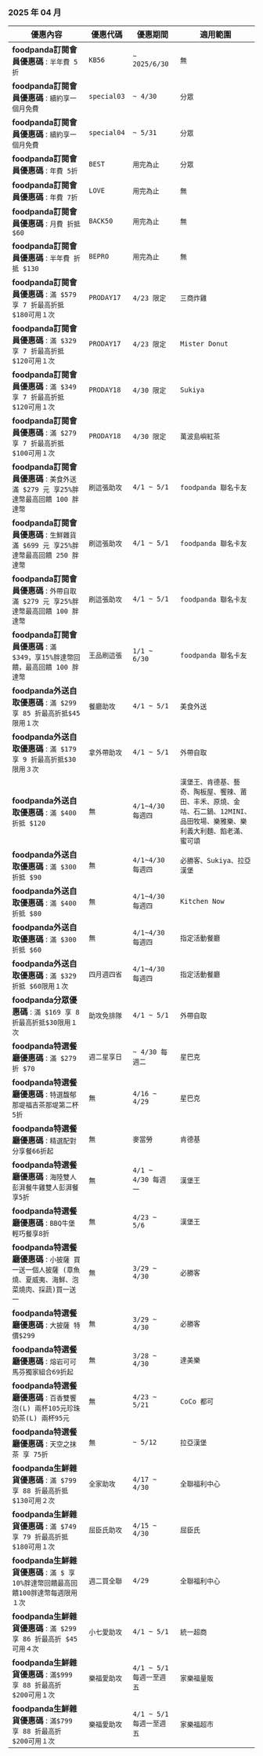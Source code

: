 
###  2025 年 04 月
| 優惠內容 | 優惠代碼 | 優惠期間 | 適用範圍 |
| --- | --- | --- | --- |
|**foodpanda訂閱會員優惠碼** : ```半年費 5折```|```KB56```|```~ 2025/6/30```|```無```|
|**foodpanda訂閱會員優惠碼** : ```續約享一個月免費```|```special03```|```~ 4/30```|```分眾```|
|**foodpanda訂閱會員優惠碼** : ```續約享一個月免費```|```special04```|```~ 5/31```|```分眾```|
|**foodpanda訂閱會員優惠碼** : ```年費 5折```|```BEST```|```用完為止```|```分眾```|
|**foodpanda訂閱會員優惠碼** : ```年費 7折```|```LOVE```|```用完為止```|```無```|
|**foodpanda訂閱會員優惠碼** : ```月費 折抵 $60```|```BACK50```|```用完為止```|```無```|
|**foodpanda訂閱會員優惠碼** : ```半年費 折抵 $130```|```BEPRO```|```用完為止```|```無```|
|**foodpanda訂閱會員優惠碼** : ```滿 $579 享 7 折最高折抵 $180可用１次```|```PRODAY17```|```4/23 限定```|```三商炸雞```|
|**foodpanda訂閱會員優惠碼** : ```滿 $329 享 7 折最高折抵 $120可用１次```|```PRODAY17```|```4/23 限定```|```Mister Donut```|
|**foodpanda訂閱會員優惠碼** : ```滿 $349 享 7 折最高折抵 $120可用１次```|```PRODAY18```|```4/30 限定```|```Sukiya```|
|**foodpanda訂閱會員優惠碼** : ```滿 $279 享 7 折最高折抵 $100可用１次```|```PRODAY18```|```4/30 限定```|```萬波島嶼紅茶```|
|**foodpanda訂閱會員優惠碼** : ```美食外送 滿 $279 元 享25%胖達幣最高回饋 100 胖達幣```|```刷這張助攻```|```4/1 ~ 5/1```|```foodpanda 聯名卡友```|
|**foodpanda訂閱會員優惠碼** : ```生鮮雜貨 滿 $699 元 享25%胖達幣最高回饋 250 胖達幣```|```刷這張助攻```|```4/1 ~ 5/1```|```foodpanda 聯名卡友```|
|**foodpanda訂閱會員優惠碼** : ```外帶自取 滿 $279 元 享25%胖達幣最高回饋 100 胖達幣```|```刷這張助攻```|```4/1 ~ 5/1```|```foodpanda 聯名卡友```|
|**foodpanda訂閱會員優惠碼** : ```滿 $349，享15%胖達幣回饋，最高回饋 100 胖達幣```|```王品刷這張```|```1/1 ~ 6/30```|```foodpanda 聯名卡友```|
|**foodpanda外送自取優惠碼** : ```滿 $299 享 85 折最高折抵$45限用１次```|```餐廳助攻```|```4/1 ~ 5/1```|```美食外送```|
|**foodpanda外送自取優惠碼** : ```滿 $179 享 9 折最高折抵$30限用３次```|```拿外帶助攻```|```4/1 ~ 5/1```|```外帶自取```|
|**foodpanda外送自取優惠碼** : ```滿 $400 折抵 $120```|```無```|```4/1~4/30 每週四```|```漢堡王、肯德基、藝奇、陶板屋、饗辣、莆田、丰禾、原燒、金咕、石二鍋、12MINI、品田牧場、樂雅樂、樂利義大利麵、餡老滿、蜜可頌```|
|**foodpanda外送自取優惠碼** : ```滿 $300 折抵 $90```|```無```|```4/1~4/30 每週四```|```必勝客、Sukiya、拉亞漢堡```|
|**foodpanda外送自取優惠碼** : ```滿 $400 折抵 $80```|```無```|```4/1~4/30 每週四```|```Kitchen Now```|
|**foodpanda外送自取優惠碼** : ```滿 $300 折抵 $60```|```無```|```4/1~4/30 每週四```|```指定活動餐廳```|
|**foodpanda外送自取優惠碼** : ```滿 $329 折抵 $60限用１次```|```四月週四省```|```4/1~4/30 每週四```|```指定活動餐廳```|
|**foodpanda分眾優惠碼** : ```滿 $169 享 8 折最高折抵$30限用１次```|```助攻免排隊```|```4/1 ~ 5/1```|```外帶自取```|
|**foodpanda特選餐廳優惠碼** : ```滿 $279 折 $70```|```週二星享日```|```~ 4/30 每週二```|```星巴克```|
|**foodpanda特選餐廳優惠碼** : ```特選馥郁那堤福吉茶那堤第二杯5折```|```無```|```4/16 ~ 4/29```|```星巴克```|
|**foodpanda特選餐廳優惠碼** : ```精選配對分享餐66折起```|```無```|```麥當勞```|```肯德基```|
|**foodpanda特選餐廳優惠碼** : ```海陸雙人彭湃餐牛雞雙人彭湃餐享5折```|```無```|```4/1 ~ 4/30 每週一```|```漢堡王```|
|**foodpanda特選餐廳優惠碼** : ```BBQ牛堡輕巧餐享8折```|```無```|```4/23 ~ 5/6```|```漢堡王```|
|**foodpanda特選餐廳優惠碼** : ```小披薩 買一送一個人披薩 (章魚燒、夏威夷、海鮮、泡菜燒肉、採蔬)買一送一```|```無```|```3/29 ~ 4/30```|```必勝客```|
|**foodpanda特選餐廳優惠碼** : ```大披薩 特價$299```|```無```|```3/29 ~ 4/30```|```必勝客```|
|**foodpanda特選餐廳優惠碼** : ```熔岩可可馬芬獨家組合69折起```|```無```|```3/28 ~ 4/30```|```達美樂```|
|**foodpanda特選餐廳優惠碼** : ```百香雙饗泡(L) 兩杯105元珍珠奶茶(L) 兩杯95元```|```無```|```4/23 ~ 5/21```|```CoCo 都可```|
|**foodpanda特選餐廳優惠碼** : ```天空之抹茶 享 75折```|```無```|```~ 5/12```|```拉亞漢堡```|
|**foodpanda生鮮雜貨優惠碼** : ```滿 $799 享 88 折最高折抵$130可用２次```|```全家助攻```|```4/17 ~ 4/30```|```全聯福利中心```|
|**foodpanda生鮮雜貨優惠碼** : ```滿 $749 享 79 折最高折抵$180可用１次```|```屈臣氏助攻```|```4/15 ~ 4/30```|```屈臣氏```|
|**foodpanda生鮮雜貨優惠碼** : ```滿 $ 享10%胖達幣回饋最高回饋100胖達幣每週限用１次```|```週二買全聯```|```4/29```|```全聯福利中心```|
|**foodpanda生鮮雜貨優惠碼** : ```滿 $299 享 86 折最高折 $45可用４次```|```小七愛助攻```|```4/1 ~ 5/1```|```統一超商```|
|**foodpanda生鮮雜貨優惠碼** : ```滿$999 享 88 折最高折 $200可用１次```|```樂福愛助攻```|```4/1 ~ 5/1每週一至週五```|```家樂福量販```|
|**foodpanda生鮮雜貨優惠碼** : ```滿$799 享 88 折最高折 $200可用１次```|```樂福愛助攻```|```4/1 ~ 5/1每週一至週五```|```家樂福超市```|
